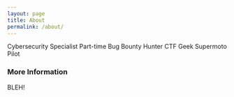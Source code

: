 ```yaml
---
layout: page
title: About
permalink: /about/
---
```


Cybersecurity Specialist Part-time Bug Bounty Hunter  CTF  Geek  Supermoto Pilot

### More Information

BLEH!

